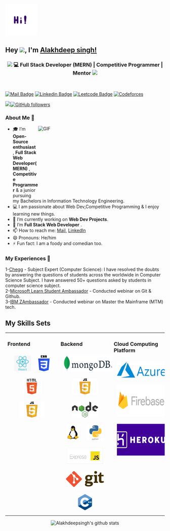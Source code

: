 <img src="https://github.com/Alakhdeepsingh/Alakhdeepsingh/blob/main/Hi.gif" alt="alt text" width="100" height="100" />

## Hey <img src="https://github.com/TheDudeThatCode/TheDudeThatCode/blob/master/Assets/Hi.gif" width="29px">, I'm [Alakhdeep singh!](https://github.com/Alakhdeepsingh)


<div align="center">
<h3><img src="https://media.giphy.com/media/WUlplcMpOCEmTGBtBW/giphy.gif" width="30"> 💻 Full Stack Developer (MERN) | Competitive Programmer | Mentor
  <img src="https://media.giphy.com/media/WUlplcMpOCEmTGBtBW/giphy.gif" width="30"></h3>
</div>

<br/>
   
  [![Mail Badge](https://img.shields.io/badge/-@alakhdeepsingh-FF00FF?style=flat-square&logo=Mail&logoColor=white&link=mailto:alakhdeepsingh773@gmail.com/)](mailto:alakhdeepsingh773@gmail.com)
  [![Linkedin Badge](https://img.shields.io/badge/-@alakhdeepsingh-blue?style=flat-square&logo=Linkedin&logoColor=white&link=https://www.linkedin.com/in/alakhdeepsingh/)](https://www.linkedin.com/in/alakhdeepsingh/)
  [![Leetcode Badge](https://img.shields.io/badge/-@alakhdeepsingh-FF4500?style=flat-square&logo=Leetcode&logoColor=white&link=https://leetcode.com/alakhdeepsingh/)](https://leetcode.com/alakhdeepsingh/)
  [![Codeforces](https://img.shields.io/badge/-@alakhdeepsingh773-FFD700?style=flat-square&labelColor=FFD700&logo=codeforces&logoColor=white&link=https://codeforces.com/profile/alakhdeepsingh773)](https://codeforces.com/profile/alakhdeepsingh773)

![](https://visitor-badge.glitch.me/badge?page_id=Alakhdeepsingh.Alakhdeepsingh)[![GitHub followers](https://img.shields.io/github/followers/Alakhdeepsingh.svg?style=social&label=Follow)](https://github.com/Alakhdeepsingh?tab=followers)
<br/>

### About Me 🚀

  <img align="right" alt="GIF" src="https://github.com/abhisheknaiidu/abhisheknaiidu/blob/master/code.gif?raw=true" width="400" height="215" />


- 🎓 I’m **Open-Source enthusiast** , **Full Stack Web Developer(MERN)** , **Competitive Programmer** & a junior pursuing my Bachelors in Information Technology Engineering. </br>
- 💻  I am passionate about Web Dev,Competitive Programming & I enjoy learning new things. </br>
- 🔭 I’m currently working on **Web Dev Projects**.
- 🌱 I’m **Full Stack Web Developer** .
- 📫 How to reach me: [Mail](mailto:alakhdeepsingh773@gmail.com), [LinkedIn](https://www.linkedin.com/in/alakhdeepsingh/)
- 😄 Pronouns: He/him
- ⚡ Fun fact: I am a foody and comedian too.

### My Experiences 🙌
1-[Chegg](https://www.cheggindia.com/qa-experts/sign-up/) - Subject Expert (Computer Science): I have resolved the doubts by answering the questions of students across the worldwide            in Computer Science Subject. I have answered 50+ questions asked by students in computer science subject.               
2-[Microsoft Learn Student Ambassador](https://studentambassadors.microsoft.com) - Conducted webinar on Git & Github.                                                             
3-[IBM ZAmbassador](https://zambassador.com/) - Conducted webinar on Master the Mainframe (MTM) tech.


## My Skills Sets 
<table><tr><td valign="top" width="33%">

### Frontend  
<div align="center">  
<img style="margin: 10px" src="https://github.com/Alakhdeepsingh/Images/blob/main/react.png" alt="React" height="50" />  
<img style="margin: 10px" src="https://github.com/Alakhdeepsingh/Images/blob/main/css%203.png" alt="CSS3" height="50" />  
<img style="margin: 10px" src="https://github.com/Alakhdeepsingh/Images/blob/main/html5.png" alt="HTML5" height="50" />
<img style="margin: 10px" src="https://github.com/Alakhdeepsingh/Images/blob/main/javascript.png" alt="JavaScript" height="50" />   
</div></td><td valign="top" width="33%">

### Backend  
<div align="center">     
<img style="margin: 10px" src="https://github.com/Alakhdeepsingh/Images/blob/main/mongodb.png" alt="MongoDB" height="50" />  
<img style="margin: 10px" src="https://github.com/Alakhdeepsingh/Images/blob/main/javascript.png" alt="JavaScript" height="50" />   
<img style="margin: 10px" src="https://github.com/Alakhdeepsingh/Images/blob/main/node.js" alt="Node.js" height="50" />  
<img style="margin: 10px" src="https://github.com/Alakhdeepsingh/Images/blob/main/linux.png" alt="Linux" height="50" />  
<img style="margin: 10px" src="https://github.com/Alakhdeepsingh/Images/blob/main/python.png" alt="Python" height="50" />  
<img style="margin: 10px" src="https://github.com/Alakhdeepsingh/Images/blob/main/express%20js.png" alt="Express.js" height="50" />  
<img style="margin: 10px" src="https://github.com/Alakhdeepsingh/Images/blob/main/git.png" alt="Git" height="50" />  
<img style="margin: 10px" src="https://github.com/Alakhdeepsingh/Images/blob/main/c%2B%2B.png" alt="C++" height="50" />  
</div></td><td valign="top" width="33%">
  
### Cloud Computing Platform
<div align="center"> 
 <img style="margin: 10px" src="https://github.com/Alakhdeepsingh/Images/blob/main/azure.png" alt="azure" height="50" />  
 <img style="margin: 10px" src="https://github.com/Alakhdeepsingh/Images/blob/main/firebase1.png" alt="firebase" height="100" />  
 <img style="margin: 10px" src="https://github.com/Alakhdeepsingh/Images/blob/main/heroku.png" alt="firebase" height="100" />

  </div></td></tr>
      
</table>

<div align="center">

![Alakhdeepsingh's github stats](https://github-readme-stats.vercel.app/api?username=Alakhdeepsingh&show_icons=true&theme=radical)

</div>


